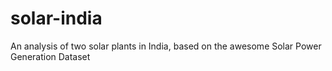 # solar-india
An analysis of two solar plants in India, based on the awesome Solar Power Generation Dataset
